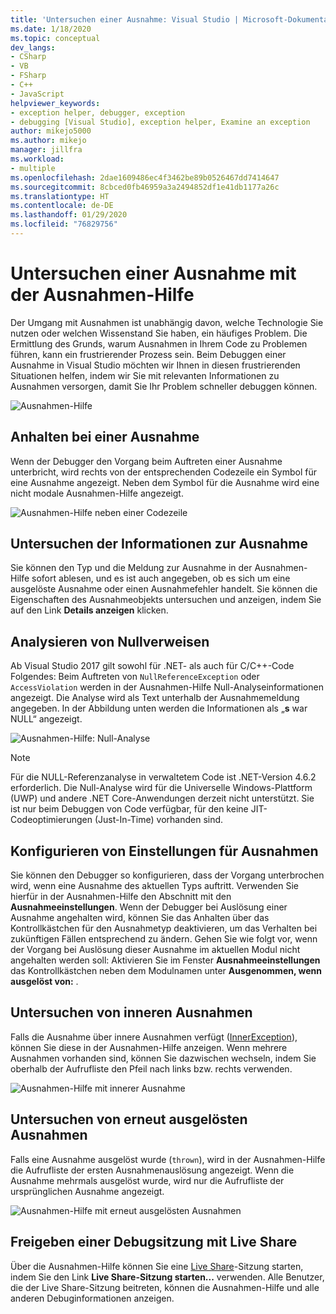 ```yaml
---
title: 'Untersuchen einer Ausnahme: Visual Studio | Microsoft-Dokumentation'
ms.date: 1/18/2020
ms.topic: conceptual
dev_langs:
- CSharp
- VB
- FSharp
- C++
- JavaScript
helpviewer_keywords:
- exception helper, debugger, exception
- debugging [Visual Studio], exception helper, Examine an exception
author: mikejo5000
ms.author: mikejo
manager: jillfra
ms.workload:
- multiple
ms.openlocfilehash: 2dae1609486ec4f3462be89b0526467dd7414647
ms.sourcegitcommit: 8cbced0fb46959a3a2494852df1e41db1177a26c
ms.translationtype: HT
ms.contentlocale: de-DE
ms.lasthandoff: 01/29/2020
ms.locfileid: "76829756"
---
```

# <a name="inspect-an-exception-using-the-exception-helper"></a>Untersuchen einer Ausnahme mit der Ausnahmen-Hilfe 

Der Umgang mit Ausnahmen ist unabhängig davon, welche Technologie Sie nutzen oder welchen Wissenstand Sie haben, ein häufiges Problem. Die Ermittlung des Grunds, warum Ausnahmen in Ihrem Code zu Problemen führen, kann ein frustrierender Prozess sein. Beim Debuggen einer Ausnahme in Visual Studio möchten wir Ihnen in diesen frustrierenden Situationen helfen, indem wir Sie mit relevanten Informationen zu Ausnahmen versorgen, damit Sie Ihr Problem schneller debuggen können.

![Ausnahmen-Hilfe](media/debugger-exception-helper-default.png)

## <a name="pause-on-the-exception"></a>Anhalten bei einer Ausnahme
Wenn der Debugger den Vorgang beim Auftreten einer Ausnahme unterbricht, wird rechts von der entsprechenden Codezeile ein Symbol für eine Ausnahme angezeigt. Neben dem Symbol für die Ausnahme wird eine nicht modale Ausnahmen-Hilfe angezeigt.

![Ausnahmen-Hilfe neben einer Codezeile](media/debugger-exception-helper-locerror.png)

## <a name="inspect-exception-info"></a>Untersuchen der Informationen zur Ausnahme
Sie können den Typ und die Meldung zur Ausnahme in der Ausnahmen-Hilfe sofort ablesen, und es ist auch angegeben, ob es sich um eine ausgelöste Ausnahme oder einen Ausnahmefehler handelt. Sie können die Eigenschaften des Ausnahmeobjekts untersuchen und anzeigen, indem Sie auf den Link **Details anzeigen** klicken.

## <a name="analyze-null-references"></a>Analysieren von Nullverweisen
Ab Visual Studio 2017 gilt sowohl für .NET- als auch für C/C++-Code Folgendes: Beim Auftreten von `NullReferenceException` oder `AccessViolation` werden in der Ausnahmen-Hilfe Null-Analyseinformationen angezeigt. Die Analyse wird als Text unterhalb der Ausnahmemeldung angegeben. In der Abbildung unten werden die Informationen als „**s** war NULL“ angezeigt.

![Ausnahmen-Hilfe: Null-Analyse](media/debugger-exception-helper-default.png)


> [!NOTE]
> Für die NULL-Referenzanalyse in verwaltetem Code ist .NET-Version 4.6.2 erforderlich. Die Null-Analyse wird für die Universelle Windows-Plattform (UWP) und andere .NET Core-Anwendungen derzeit nicht unterstützt. Sie ist nur beim Debuggen von Code verfügbar, für den keine JIT-Codeoptimierungen (Just-In-Time) vorhanden sind.

## <a name="configure-exception-settings"></a>Konfigurieren von Einstellungen für Ausnahmen 
Sie können den Debugger so konfigurieren, dass der Vorgang unterbrochen wird, wenn eine Ausnahme des aktuellen Typs auftritt. Verwenden Sie hierfür in der Ausnahmen-Hilfe den Abschnitt mit den **Ausnahmeeinstellungen**. Wenn der Debugger bei Auslösung einer Ausnahme angehalten wird, können Sie das Anhalten über das Kontrollkästchen für den Ausnahmetyp deaktivieren, um das Verhalten bei zukünftigen Fällen entsprechend zu ändern. Gehen Sie wie folgt vor, wenn der Vorgang bei Auslösung dieser Ausnahme im aktuellen Modul nicht angehalten werden soll: Aktivieren Sie im Fenster **Ausnahmeeinstellungen** das Kontrollkästchen neben dem Modulnamen unter **Ausgenommen, wenn ausgelöst von:** . 

## <a name="inspect-inner-exceptions"></a>Untersuchen von inneren Ausnahmen 
Falls die Ausnahme über innere Ausnahmen verfügt ([InnerException](https://docs.microsoft.com/dotnet/api/system.exception.innerexception)), können Sie diese in der Ausnahmen-Hilfe anzeigen. Wenn mehrere Ausnahmen vorhanden sind, können Sie dazwischen wechseln, indem Sie oberhalb der Aufrufliste den Pfeil nach links bzw. rechts verwenden.

![Ausnahmen-Hilfe mit innerer Ausnahme](media/debugger-exception-helper-innerexception.png)

## <a name="inspect-rethrown-exceptions"></a>Untersuchen von erneut ausgelösten Ausnahmen
Falls eine Ausnahme ausgelöst wurde (`thrown`), wird in der Ausnahmen-Hilfe die Aufrufliste der ersten Ausnahmenauslösung angezeigt. Wenn die Ausnahme mehrmals ausgelöst wurde, wird nur die Aufrufliste der ursprünglichen Ausnahme angezeigt.

![Ausnahmen-Hilfe mit erneut ausgelösten Ausnahmen](media/debugger-exception-helper-innerexception.png)

## <a name="share-a-debug-session-with-live-share"></a>Freigeben einer Debugsitzung mit Live Share
Über die Ausnahmen-Hilfe können Sie eine [Live Share](https://docs.microsoft.com/visualstudio/liveshare/)-Sitzung starten, indem Sie den Link **Live Share-Sitzung starten...** verwenden. Alle Benutzer, die der Live Share-Sitzung beitreten, können die Ausnahmen-Hilfe und alle anderen Debuginformationen anzeigen.
